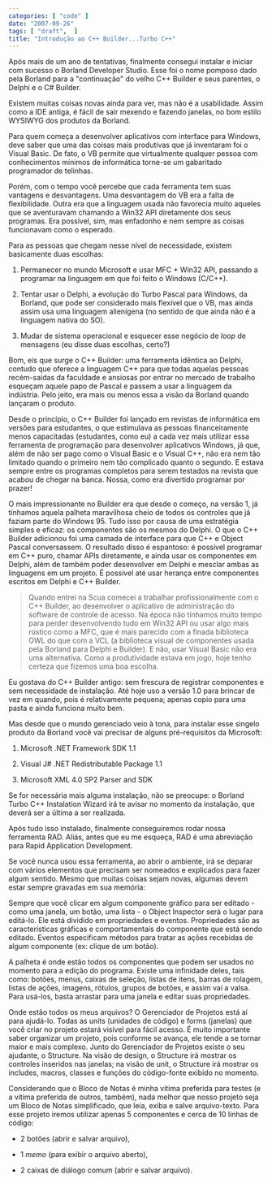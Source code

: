 ```yaml
---
categories: [ "code" ]
date: "2007-09-26"
tags: [ "draft",  ]
title: "Introdução ao C++ Builder...Turbo C++"
---
```

Após mais de um ano de tentativas, finalmente consegui instalar e
iniciar com sucesso o Borland Developer Studio. Esse foi o nome pomposo
dado pela Borland para a "continuação" do velho C++ Builder e seus
parentes, o Delphi e o C# Builder.

Existem muitas coisas novas ainda para ver, mas não é
a usabilidade. Assim como a IDE antiga, é fácil de sair mexendo e
fazendo janelas, no bom estilo WYSIWYG dos produtos da Borland.

Para quem começa a desenvolver aplicativos com interface para Windows,
deve saber que uma das coisas mais produtivas que já inventaram foi o
Visual Basic. De fato, o VB permite que virtualmente qualquer pessoa com
conhecimentos mínimos de informática torne-se um gabaritado programador
de telinhas.

Porém, com o tempo você percebe que cada ferramenta tem suas vantagens
e desvantagens. Uma desvantagem do VB era a falta de flexibilidade. Outra
era que a linguagem usada não favorecia muito aqueles que se aventuravam
chamando a Win32 API diretamente dos seus programas. Era possível, sim,
mas enfadonho e nem sempre as coisas funcionavam como o esperado.

Para as pessoas que chegam nesse nível de necessidade, existem
basicamente duas escolhas:

	
  1. Permanecer no mundo Microsoft e usar MFC + Win32 API, passando a
  programar na linguagem em que foi feito o Windows (C/C++).

	
  2. Tentar usar o Delphi, a evolução do Turbo Pascal para Windows,
  da Borland, que pode ser considerado mais flexível que o VB, mas
  ainda assim usa uma linguagem alienígena (no sentido de que ainda
  não é a linguagem nativa do SO).

	
  3. Mudar de sistema operacional e esquecer esse negócio de _loop_
  de mensagens (eu disse duas escolhas, certo?)

Bom, eis que surge o C++ Builder: uma ferramenta idêntica ao Delphi,
contudo que oferece a linguagem C++ para que todas aquelas pessoas
recém-saídas da faculdade e ansiosas por entrar no mercado de
trabalho esqueçam aquele papo de Pascal e passem a usar a linguagem
da indústria. Pelo jeito, era mais ou menos essa a visão da Borland
quando lançaram o produto.

Desde o princípio, o C++ Builder foi lançado em revistas de informática
em versões para estudantes, o que estimulava as pessoas financeiramente
menos capacitadas (estudantes, como eu) a cada vez mais utilizar essa
ferramenta de programação para desenvolver aplicativos Windows, já que,
além de não ser pago como o Visual Basic e o Visual C++, não era nem
tão limitado quando o primeiro nem tão complicado quanto o segundo. E
estava sempre entre os programas completos para serem testados na revista
que acabou de chegar na banca. Nossa, como era divertido programar por
prazer!

O mais impressionante no Builder era que desde o começo, na versão 1,
já tínhamos aquela palheta maravilhosa cheio de todos os controles que
já faziam parte do Windows 95. Tudo isso por causa de uma estratégia
simples e eficaz: os componentes são os mesmos do Delphi. O que o C++
Builder adicionou foi uma camada de interface para que C++ e Object Pascal
conversassem. O resultado disso é espantoso: é possível programar em
C++ puro, chamar APIs diretamente, e ainda usar os componentes em Delphi,
além de também poder desenvolver em Delphi e mesclar ambas as linguagens
em um projeto. É possível até usar herança entre componentes escritos
em Delphi e C++ Builder.

> Quando entrei na Scua comecei a trabalhar profissionalmente com o C++
Builder, ao desenvolver o aplicativo de administração do software de
controle de acesso. Na época não tínhamos muito tempo para perder
desenvolvendo tudo em Win32 API ou usar algo mais rústico como a MFC,
que é mais parecido com a finada biblioteca OWL do que com a VCL
(a biblioteca visual de componentes usada pela Borland para Delphi e
Builder). E não, usar Visual Basic não era uma alternativa. Como a
produtividade estava em jogo, hoje tenho certeza que fizemos uma boa
escolha.

Eu gostava do C++ Builder antigo: sem frescura de registrar componentes
e sem necessidade de instalação. Até hoje uso a versão 1.0 para
brincar de vez em quando, pois é relativamente pequena; apenas copio
para uma pasta e ainda funciona muito bem.

Mas desde que o mundo gerenciado veio à tona, para instalar esse
singelo produto da Borland você vai precisar de alguns pré-requisitos
da Microsoft:

	
  1. Microsoft .NET Framework SDK 1.1

	
  2. Visual J# .NET Redistributable Package 1.1

	
  3. Microsoft XML 4.0 SP2 Parser and SDK

Se for necessária mais alguma instalação, não se preocupe: o Borland
Turbo C++ Instalation Wizard irá te avisar no momento da instalação,
que deverá ser a última a ser realizada.

Após tudo isso instalado, finalmente conseguiremos rodar nossa ferramenta
RAD. Aliás, antes que eu me esqueça, RAD é uma abreviação para
Rapid Application Development.

Se você nunca usou essa ferramenta, ao abrir o ambiente, irá se deparar
com vários elementos que precisam ser nomeados e explicados para fazer
algum sentido. Mesmo que muitas coisas sejam novas, algumas devem estar
sempre gravadas em sua memória:

Sempre que você clicar em algum componente gráfico para ser editado -
como uma janela, um botão, uma lista - o Object Inspector será o lugar
para editá-lo. Ele está dividido em propriedades e eventos. Propriedades
são as características gráficas e comportamentais do componente que
está sendo editado. Eventos especificam métodos para tratar as ações
recebidas de algum componente (ex: clique de um botão).

A palheta é onde estão todos os componentes que podem ser usados
no momento para a edição do programa. Existe uma infinidade deles,
tais como: botões, menus, caixas de seleção, listas de itens, barras
de rolagem, listas de ações, imagens, rótulos, grupos de botões,
e assim vai a valsa. Para usá-los, basta arrastar para uma janela e
editar suas propriedades.

Onde estão todos os meus arquivos? O Gerenciador de Projetos está aí
para ajudá-lo. Todas as units (unidades de código) e forms (janelas)
que você criar no projeto estará visível para fácil acesso. É
muito importante saber organizar um projeto, pois conforme se avança,
ele tende a se tornar maior e mais complexo. Junto do Gerenciador de
Projetos existe o seu ajudante, o Structure. Na visão de design,  o
Structure irá mostrar os controles inseridos nas janelas; na visão de
unit, o Structure irá mostrar os includes, macros, classes e funções
do código-fonte exibido no momento.

Considerando que o Bloco de Notas é minha vítima preferida para testes
(e a vítima preferida de outros, também), nada melhor que nosso
projeto seja um Bloco de Notas simplificado, que leia, exiba e salve
arquivo-texto. Para esse projeto iremos utilizar apenas 5 componentes
e cerca de 10 linhas de código:

	
  * 2 botões (abrir e salvar arquivo),

	
  * 1 _memo_ (para exibir o arquivo aberto),

	
  * 2 caixas de diálogo comum (abrir e salvar arquivo).

